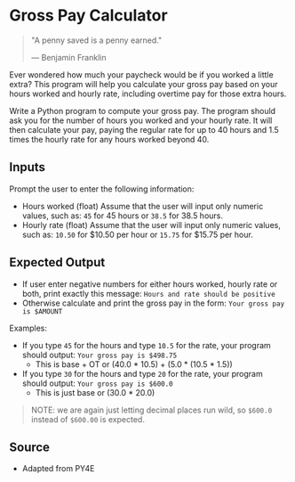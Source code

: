 # Gross Pay Calculator

> "A penny saved is a penny earned." 
>
> — Benjamin Franklin

Ever wondered how much your paycheck would be if you worked a little extra? This
program will help you calculate your gross pay based on your hours worked and
hourly rate, including overtime pay for those extra hours.

Write a Python program to compute your gross pay. The program should ask you for
the number of hours you worked and your hourly rate. It will then calculate your
pay, paying the regular rate for up to 40 hours and 1.5 times the hourly rate
for any hours worked beyond 40.

## Inputs

Prompt the user to enter the following information:

- Hours worked (float)
    Assume that the user will input only numeric values, such as: `45` for 45
    hours or `38.5` for 38.5 hours.
- Hourly rate (float)
    Assume that the user will input only numeric values, such as: `10.50` for
    $10.50 per hour or `15.75` for $15.75 per hour.

## Expected Output
- If user enter negative numbers for either hours worked, hourly rate or both,
  print exactly this message: `Hours and rate should be positive`
- Otherwise calculate and print the gross pay in the form:
    `Your gross pay is $AMOUNT`

Examples:
- If you type `45` for the hours and type `10.5` for the rate, your program
  should output: `Your gross pay is $498.75`
  * This is base + OT or (40.0 * 10.5) + (5.0 * (10.5 * 1.5))
- If you type `30` for the hours and type `20` for the rate, your program should
  output: `Your gross pay is $600.0`
  * This is just base or (30.0 * 20.0)

> NOTE: we are again just letting decimal places run wild, so `$600.0` instead
> of `$600.00` is expected.

## Source
- Adapted from PY4E
